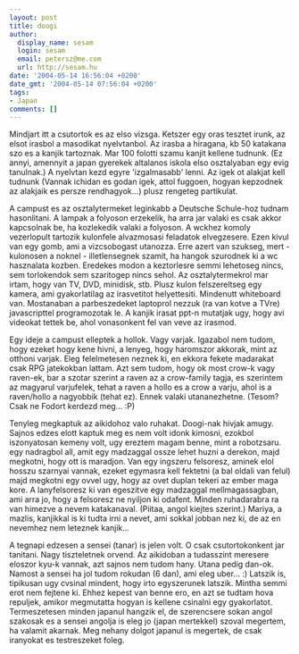 ```yaml
---
layout: post
title: doogi
author:
  display_name: sesam
  login: sesam
  email: petersz@me.com
  url: http://sesam.hu
date: '2004-05-14 16:56:04 +0200'
date_gmt: '2004-05-14 07:56:04 +0200'
tags:
- Japan
comments: []
---
```


Mindjart itt a csutortok es az elso vizsga. Ketszer egy oras tesztet irunk, az elsot irasbol a masodikat nyelvtanbol. Az irasba a hiragana, kb 50 katakana szo es a kanjik tartoznak. Mar 100 folotti szamu kanjit kellene tudnunk. (Ez annyi, amennyit a japan gyerekek altalanos iskola elso osztalyaban egy evig tanulnak.) A nyelvtan kezd egyre 'izgalmasabb' lenni. Az igek ot alakjat kell tudnunk (Vannak ichidan es godan igek, attol fuggoen, hogyan kepzodnek az alakjaik es persze rendhagyok...) plusz rengeteg partikulat.

A campust es az osztalytermeket leginkabb a Deutsche Schule-hoz tudnam hasonlitani. A lampak a folyoson erzekelik, ha arra jar valaki es csak akkor kapcsolnak be, ha kozlekedik valaki a folyoson. A wckhez komoly vezerlopult tartozik kulonfele alvazmosasi feladatok elvegzesere. Ezen kivul van egy gomb, ami a vizcsobogast utanozza. Erre azert van szukseg, mert - kulonosen a noknel - illetlensegnek szamit, ha hangok szurodnek ki a wc hasznalata kozben. Eredekes modon a keztorlesre semmi lehetoseg nincs, sem torlokendok sem szaritogep nincs sehol. Az osztalytermekrol mar irtam, hogy van TV, DVD, minidisk, stb. Plusz kulon felszereltseg egy kamera, ami gyakorlatilag az irasvetitot helyettesiti. Mindenutt whiteboard van. Mostanaban a parbeszedeket laptoprol nezzuk (ra van kotve a TVre) javascripttel programozotak le. A kanjik irasat ppt-n mutatjak ugy, hogy avi videokat tettek be, ahol vonasonkent fel van veve az irasmod.

Egy ideje a campust elleptek a hollok. Vagy varjak. Igazabol nem tudom, hogy ezeket hogy kene hivni, a lenyeg, hogy haromszor akkorak, mint az otthoni varjak. Eleg felelmetesen neznek ki, en ekkora fekete madarakat csak RPG jatekokban lattam. Azt sem tudom, hogy ok most crow-k vagy raven-ek, bar a szotar szerint a raven az a crow-family tagja, es szerintem az magyarul varjufelek, tehat a raven a hollo es a crow a varju, ahol is a raven/hollo a nagyobbik (tehat ez). Ennek valaki utananezhetne. (Tesom? Csak ne Fodort kerdezd meg... :P)

Tenyleg megkaptuk az aikidohoz valo ruhakat. Doogi-nak hivjak amugy. Sajnos edzes elott kaptuk meg es nem volt idonk kimosni, ezokbol iszonyatosan kemeny volt, ugy ereztem magam benne, mint a robotzsaru. egy nadragbol all, amit egy madzaggal ossze lehet huzni a derekon, majd megkotni, hogy ott is maradjon. Van egy ingszeru felsoresz, aminek elol hosszu szarnyai vannak, ezeket egymasra kell fektetni (a bal oldali van felul) majd megkotni egy ovvel ugy, hogy az ovet duplan tekeri az ember maga kore. A lanyfelsoresz ki van egeszitve egy madzaggal mellmagassagban, ami arra jo, hogy a felsoresz ne nyiljon ki odafent. Minden ruhadarabra ra van himezve a nevem katakanaval. (Piitaa, angol kiejtes szerint.) Mariya, a mazlis, kanjikkal is ki tudta irni a nevet, ami sokkal jobban nez ki, de az en nevemhez nem leteznek kanjik...

A tegnapi edzesen a sensei (tanar) is jelen volt. O csak csutortokonkent jar tanitani. Nagy tiszteletnek orvend. Az aikidoban a tudasszint meresere eloszor kyu-k vannak, azt sajnos nem tudom hany. Utana pedig dan-ok. Namost a sensei ha jol tudom rokudan (6 dan), ami eleg uber... :) Latszik is, tipikusan ugy cvsinal mindent, hogy irto egyszerunek latszik. Mintha semmi erot nem fejtene ki. Ehhez kepest van benne ero, en azt se tudtam hova repuljek, amikor megmutatta hogyan is kellene csinalni egy gyakorlatot. Termeszetesen minden japanul hangzik el, de szerencsere sokan angol szakosak es a sensei angolja is eleg jo (japan mertekkel) szoval megertem, ha valamit akarnak. Meg nehany dolgot japanul is megertek, de csak iranyokat es testreszeket foleg.
